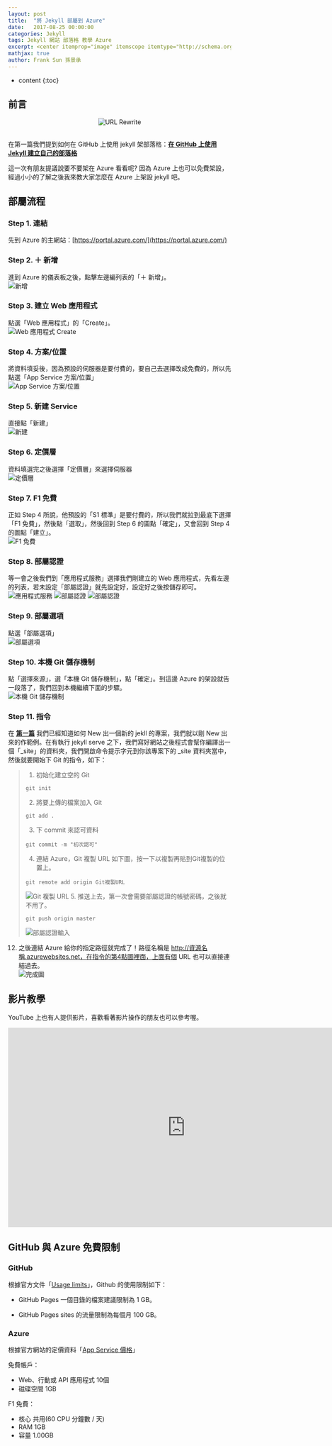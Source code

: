 ```yaml
---
layout: post
title:  "將 Jekyll 部屬到 Azure"
date:   2017-08-25 00:00:00
categories: Jekyll
tags: Jekyll 網站 部落格 教學 Azure
excerpt: <center itemprop="image" itemscope itemtype="http://schema.org/ImageObject"><img itemprop="image url height width" src="/images/2017-08-25-jekyll-on-azure/2017-08-25-jekyll-on-azure-image0.jpg" alt="URL Rewrite" title="URL Rewrite"/></center><br/>　　在第一篇我們提到如何在 GitHub 上使用 jekyll 架部落格：在 GitHub 上使用 Jekyll 建立自己的部落格<br/>這一次有朋友提議說要不要架在 Azure 看看呢? 因為 Azure 上也可以免費架設，經過小小的了解之後我來教大家怎麼在 Azure 上架設 jekyll 吧。
mathjax: true
author: Frank Sun 孫景承
---
```


* content
{:toc}

## **前言**

<center itemprop="image" itemscope itemtype="http://schema.org/ImageObject">
    <img itemprop="image url height width" src="/images/2017-08-25-jekyll-on-azure/2017-08-25-jekyll-on-azure-image0.jpg" alt="URL Rewrite" title="URL Rewrite"/>
</center><br/>

在第一篇我們提到如何在 GitHub 上使用 jekyll 架部落格：**[在 GitHub 上使用 Jekyll 建立自己的部落格](/2017/07/28/welcome-to-jekyll/)**

這一次有朋友提議說要不要架在 Azure 看看呢? 因為 Azure 上也可以免費架設，經過小小的了解之後我來教大家怎麼在 Azure 上架設 jekyll 吧。

## **部屬流程**

### Step 1. 連結
先到 Azure 的主網站：[https://portal.azure.com/](https://portal.azure.com/)

### Step 2. ＋ 新增
進到 Azure 的儀表板之後，點擊左邊編列表的「＋ 新增」。<br/>
![新增](/images/2017-08-25-jekyll-on-azure/2017-08-25-jekyll-on-azure-image1.jpg)

### Step 3. 建立 Web 應用程式
點選「Web 應用程式」的「Create」。<br/>
![Web 應用程式 Create](/images/2017-08-25-jekyll-on-azure/2017-08-25-jekyll-on-azure-image2.jpg)

### Step 4. 方案/位置
將資料填妥後，因為預設的伺服器是要付費的，要自己去選擇改成免費的，所以先點選「App Service 方案/位置」<br/>
![App Service 方案/位置](/images/2017-08-25-jekyll-on-azure/2017-08-25-jekyll-on-azure-image3.jpg)

### Step 5. 新建 Service
直接點「新建」<br/>
![新建](/images/2017-08-25-jekyll-on-azure/2017-08-25-jekyll-on-azure-image4.jpg)

### Step 6. 定價層
資料填選完之後選擇「定價層」來選擇伺服器<br/>
![定價層](/images/2017-08-25-jekyll-on-azure/2017-08-25-jekyll-on-azure-image5.jpg)

### Step 7. F1 免費
正如 Step 4 所說，他預設的「S1 標準」是要付費的，所以我們就拉到最底下選擇「F1 免費」，然後點「選取」，然後回到 Step 6 的圖點「確定」，又會回到 Step 4 的圖點「建立」。<br/>
![F1 免費](/images/2017-08-25-jekyll-on-azure/2017-08-25-jekyll-on-azure-image6.jpg)

### Step 8. 部屬認證
等一會之後我們到「應用程式服務」選擇我們剛建立的 Web 應用程式，先看左邊的列表，若未設定「部屬認證」就先設定好，設定好之後按儲存即可。<br/>
![應用程式服務](/images/2017-08-25-jekyll-on-azure/2017-08-25-jekyll-on-azure-image7.jpg)
![部屬認證](/images/2017-08-25-jekyll-on-azure/2017-08-25-jekyll-on-azure-image8.jpg)
![部屬認證](/images/2017-08-25-jekyll-on-azure/2017-08-25-jekyll-on-azure-image9.jpg)

### Step 9. 部屬選項
點選「部屬選項」<br/>
![部屬選項](/images/2017-08-25-jekyll-on-azure/2017-08-25-jekyll-on-azure-image10.jpg)

### Step 10. 本機 Git 儲存機制
點「選擇來源」，選「本機 Git 儲存機制」，點「確定」。到這邊 Azure 的架設就告一段落了，我們回到本機繼續下面的步驟。<br/>
![本機 Git 儲存機制](/images/2017-08-25-jekyll-on-azure/2017-08-25-jekyll-on-azure-image11.jpg)

### Step 11. 指令
在 **[第一篇](/2017/07/28/welcome-to-jekyll/)** 我們已經知道如何 New 出一個新的 jekll 的專案，我們就以剛 New 出來的作範例。在有執行 jekyll serve 之下，我們寫好網站之後程式會幫你編譯出一個「_site」的資料夾，我們開啟命令提示字元到你該專案下的 _site 資料夾當中，然後就要開始下 Git 的指令，如下：
>
>1. 初始化建立空的 Git
>```
>git init
>```
>2. 將要上傳的檔案加入 Git
>```
>git add .
>```
>3. 下 commit 來認可資料
>```
>git commit -m "初次認可"
>```
>4. 連結 Azure，Git 複製 URL 如下圖，按一下以複製再貼到Git複製的位置上。
>```
>git remote add origin Git複製URL
>```
>![Git 複製 URL](/images/2017-08-25-jekyll-on-azure/2017-08-25-jekyll-on-azure-image12.jpg)
>5. 推送上去，第一次會需要部屬認證的帳號密碼，之後就不用了。
>```
>git push origin master
>```
>![部屬認證輸入](/images/2017-08-25-jekyll-on-azure/2017-08-25-jekyll-on-azure-image13.jpg)

12. 之後連結 Azure 給你的指定路徑就完成了！路徑名稱是 http://資源名稱.azurewebsites.net，在指令的第4點圖裡面，上面有個 URL 也可以直接連結過去。<br/>
![完成圖](/images/2017-08-25-jekyll-on-azure/2017-08-25-jekyll-on-azure-image14.jpg)

## **影片教學**
YouTube 上也有人提供影片，喜歡看著影片操作的朋友也可以參考喔。
<iframe width="800" height="450" src="https://www.youtube.com/embed/b8sac4fSqPo" frameborder="0" allowfullscreen></iframe>

## **GitHub 與 Azure 免費限制**
### GitHub
根據官方文件「[Usage limits](https://help.github.com/articles/what-is-github-pages/)」，Github 的使用限制如下：

* GitHub Pages 一個目錄的檔案建議限制為 1 GB。

* GitHub Pages sites 的流量限制為每個月 100 GB。

### Azure
根據官方網站的定價資料「[App Service 價格](https://azure.microsoft.com/zh-tw/pricing/details/app-service/)」

免費帳戶：
* Web、行動或 API 應用程式	10個
* 磁碟空間	1GB

F1 免費：
* 核心  共用(60 CPU 分鐘數 / 天)
* RAM	1GB
* 容量	1.00GB

